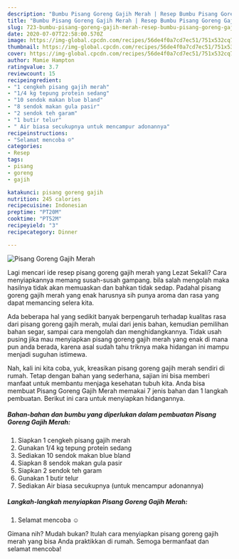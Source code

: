 ```yaml
---
description: "Bumbu Pisang Goreng Gajih Merah | Resep Bumbu Pisang Goreng Gajih Merah Yang Lezat Sekali"
title: "Bumbu Pisang Goreng Gajih Merah | Resep Bumbu Pisang Goreng Gajih Merah Yang Lezat Sekali"
slug: 723-bumbu-pisang-goreng-gajih-merah-resep-bumbu-pisang-goreng-gajih-merah-yang-lezat-sekali
date: 2020-07-07T22:58:00.570Z
image: https://img-global.cpcdn.com/recipes/56de4f0a7cd7ec51/751x532cq70/pisang-goreng-gajih-merah-foto-resep-utama.jpg
thumbnail: https://img-global.cpcdn.com/recipes/56de4f0a7cd7ec51/751x532cq70/pisang-goreng-gajih-merah-foto-resep-utama.jpg
cover: https://img-global.cpcdn.com/recipes/56de4f0a7cd7ec51/751x532cq70/pisang-goreng-gajih-merah-foto-resep-utama.jpg
author: Mamie Hampton
ratingvalue: 3.7
reviewcount: 15
recipeingredient:
- "1 cengkeh pisang gajih merah"
- "1/4 kg tepung protein sedang"
- "10 sendok makan blue bland"
- "8 sendok makan gula pasir"
- "2 sendok teh garam"
- "1 butir telur"
- " Air biasa secukupnya untuk mencampur adonannya"
recipeinstructions:
- "Selamat mencoba ☺️"
categories:
- Resep
tags:
- pisang
- goreng
- gajih

katakunci: pisang goreng gajih 
nutrition: 245 calories
recipecuisine: Indonesian
preptime: "PT20M"
cooktime: "PT52M"
recipeyield: "3"
recipecategory: Dinner

---
```



![Pisang Goreng Gajih Merah](https://img-global.cpcdn.com/recipes/56de4f0a7cd7ec51/751x532cq70/pisang-goreng-gajih-merah-foto-resep-utama.jpg)

Lagi mencari ide resep pisang goreng gajih merah yang Lezat Sekali? Cara menyiapkannya memang susah-susah gampang. bila salah mengolah maka hasilnya tidak akan memuaskan dan bahkan tidak sedap. Padahal pisang goreng gajih merah yang enak harusnya sih punya aroma dan rasa yang dapat memancing selera kita.

Ada beberapa hal yang sedikit banyak berpengaruh terhadap kualitas rasa dari pisang goreng gajih merah, mulai dari jenis bahan, kemudian pemilihan bahan segar, sampai cara mengolah dan menghidangkannya. Tidak usah pusing jika mau menyiapkan pisang goreng gajih merah yang enak di mana pun anda berada, karena asal sudah tahu triknya maka hidangan ini mampu menjadi suguhan istimewa.




Nah, kali ini kita coba, yuk, kreasikan pisang goreng gajih merah sendiri di rumah. Tetap dengan bahan yang sederhana, sajian ini bisa memberi manfaat untuk membantu menjaga kesehatan tubuh kita. Anda bisa membuat Pisang Goreng Gajih Merah memakai 7 jenis bahan dan 1 langkah pembuatan. Berikut ini cara untuk menyiapkan hidangannya.

<!--inarticleads1-->

##### Bahan-bahan dan bumbu yang diperlukan dalam pembuatan Pisang Goreng Gajih Merah:

1. Siapkan 1 cengkeh pisang gajih merah
1. Gunakan 1/4 kg tepung protein sedang
1. Sediakan 10 sendok makan blue bland
1. Siapkan 8 sendok makan gula pasir
1. Siapkan 2 sendok teh garam
1. Gunakan 1 butir telur
1. Sediakan  Air biasa secukupnya (untuk mencampur adonannya)




<!--inarticleads2-->

##### Langkah-langkah menyiapkan Pisang Goreng Gajih Merah:

1. Selamat mencoba ☺️




Gimana nih? Mudah bukan? Itulah cara menyiapkan pisang goreng gajih merah yang bisa Anda praktikkan di rumah. Semoga bermanfaat dan selamat mencoba!
